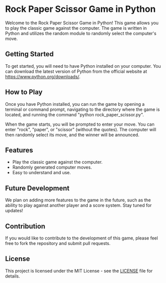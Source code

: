 <!DOCTYPE html>
<html>
  <head>
    <title>Rock Paper Scissor Game in Python</title>
  </head>
  <body>
    <h1>Rock Paper Scissor Game in Python</h1>
    <p>Welcome to the Rock Paper Scissor Game in Python! This game allows you to play the classic game against the computer. The game is written in Python and utilizes the random module to randomly select the computer's move.</p>
    <h2>Getting Started</h2>
    <p>To get started, you will need to have Python installed on your computer. You can download the latest version of Python from the official website at <a href="https://www.python.org/downloads/">https://www.python.org/downloads/</a>.</p>
    <h2>How to Play</h2>
    <p>Once you have Python installed, you can run the game by opening a terminal or command prompt, navigating to the directory where the game is located, and running the command "python rock_paper_scissor.py".</p>
    <p>When the game starts, you will be prompted to enter your move. You can enter "rock", "paper", or "scissor" (without the quotes). The computer will then randomly select its move, and the winner will be announced.</p>
    <h2>Features</h2>
    <ul>
      <li>Play the classic game against the computer.</li>
      <li>Randomly generated computer moves.</li>
      <li>Easy to understand and use.</li>
    </ul>
    <h2>Future Development</h2>
    <p>We plan on adding more features to the game in the future, such as the ability to play against another player and a score system. Stay tuned for updates!</p>
    <h2>Contribution</h2>
    <p>If you would like to contribute to the development of this game, please feel free to fork the repository and submit pull requests.</p>
    <h2>License</h2>
    <p>This project is licensed under the MIT License - see the <a href="LICENSE">LICENSE</a> file for details.</p>
  </body>
</html>
